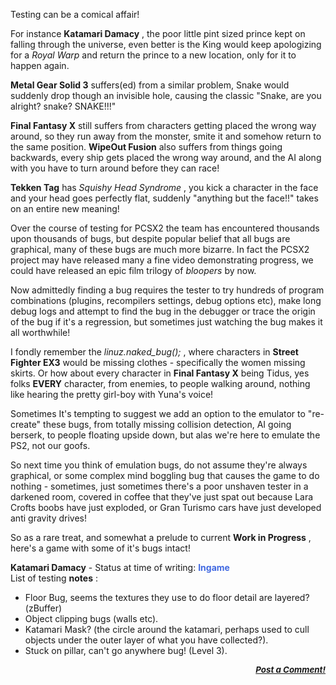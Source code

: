 <div class="single-article">

<div class="item-page clearfix">

<div style="text-align:center;">

</div>

Testing can be a comical affair!  
  
For instance **Katamari Damacy** , the poor little pint sized prince
kept on falling through the universe, even better is the King would keep
apologizing for a *Royal Warp* and return the prince to a new location,
only for it to happen again.  
  
**Metal Gear Solid 3** suffers(ed) from a similar problem, Snake would
suddenly drop though an invisible hole, causing the classic "Snake, are
you alright? snake? SNAKE!!!"  
  
**Final Fantasy X** still suffers from characters getting placed the
wrong way around, so they run away from the monster, smite it and
somehow return to the same position. **WipeOut Fusion** also suffers
from things going backwards, every ship gets placed the wrong way
around, and the AI along with you have to turn around before they can
race!  
  
**Tekken Tag** has *Squishy Head Syndrome* , you kick a character in the
face and your head goes perfectly flat, suddenly "anything but the
face!!" takes on an entire new meaning!  
  
Over the course of testing for PCSX2 the team has encountered thousands
upon thousands of bugs, but despite popular belief that all bugs are
graphical, many of these bugs are much more bizarre. In fact the PCSX2
project may have released many a fine video demonstrating progress, we
could have released an epic film trilogy of *bloopers* by now.  
  
Now admittedly finding a bug requires the tester to try hundreds of
program combinations (plugins, recompilers settings, debug options etc),
make long debug logs and attempt to find the bug in the debugger or
trace the origin of the bug if it's a regression, but sometimes just
watching the bug makes it all worthwhile!  
  
I fondly remember the *linuz.naked\_bug();* , where characters in
**Street Fighter EX3** would be missing clothes - specifically the women
missing skirts. Or how about every character in **Final Fantasy X**
being Tidus, yes folks **EVERY** character, from enemies, to people
walking around, nothing like hearing the pretty girl-boy with Yuna's
voice!  
  
Sometimes It's tempting to suggest we add an option to the emulator to
"re-create" these bugs, from totally missing collision detection, AI
going berserk, to people floating upside down, but alas we're here to
emulate the PS2, not our goofs.  
  
So next time you think of emulation bugs, do not assume they're always
graphical, or some complex mind boggling bug that causes the game to do
nothing - sometimes, just sometimes there's a poor unshaven tester in a
darkened room, covered in coffee that they've just spat out because Lara
Crofts boobs have just exploded, or Gran Turismo cars have just
developed anti gravity drives!  
  
So as a rare treat, and somewhat a prelude to current **Work in
Progress** , here's a game with some of it's bugs intact!  
  
**Katamari Damacy** - Status at time of writing: <span
style="color: royalblue;"> **Ingame** </span>  
List of testing **notes** :

-   Floor Bug, seems the textures they use to do floor detail are
    layered? (zBuffer)
-   Object clipping bugs (walls etc).
-   Katamari Mask? (the circle around the katamari, perhaps used to cull
    objects under the outer layer of what you have collected?).
-   Stuck on pillar, can't go anywhere bug! (Level 3).

<div style="text-align: center;">

  

</div>

  
  

<div
style="font-style: italic; font-size: 10pt; font-weight: bold; text-align: right;">

[Post a Comment!](http://forums.pcsx2.net/thread-9753.html)

</div>

</div>

</div>
